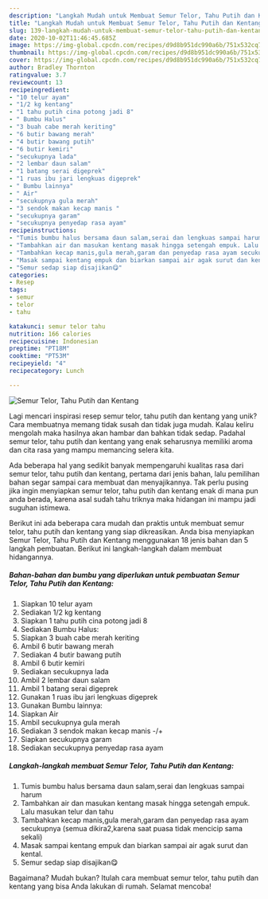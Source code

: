 ```yaml
---
description: "Langkah Mudah untuk Membuat Semur Telor, Tahu Putih dan Kentang, Bikin Ngiler"
title: "Langkah Mudah untuk Membuat Semur Telor, Tahu Putih dan Kentang, Bikin Ngiler"
slug: 139-langkah-mudah-untuk-membuat-semur-telor-tahu-putih-dan-kentang-bikin-ngiler
date: 2020-10-02T11:46:45.685Z
image: https://img-global.cpcdn.com/recipes/d9d8b951dc990a6b/751x532cq70/semur-telor-tahu-putih-dan-kentang-foto-resep-utama.jpg
thumbnail: https://img-global.cpcdn.com/recipes/d9d8b951dc990a6b/751x532cq70/semur-telor-tahu-putih-dan-kentang-foto-resep-utama.jpg
cover: https://img-global.cpcdn.com/recipes/d9d8b951dc990a6b/751x532cq70/semur-telor-tahu-putih-dan-kentang-foto-resep-utama.jpg
author: Bradley Thornton
ratingvalue: 3.7
reviewcount: 13
recipeingredient:
- "10 telur ayam"
- "1/2 kg kentang"
- "1 tahu putih cina potong jadi 8"
- " Bumbu Halus"
- "3 buah cabe merah keriting"
- "6 butir bawang merah"
- "4 butir bawang putih"
- "6 butir kemiri"
- "secukupnya lada"
- "2 lembar daun salam"
- "1 batang serai digeprek"
- "1 ruas ibu jari lengkuas digeprek"
- " Bumbu lainnya"
- " Air"
- "secukupnya gula merah"
- "3 sendok makan kecap manis "
- "secukupnya garam"
- "secukupnya penyedap rasa ayam"
recipeinstructions:
- "Tumis bumbu halus bersama daun salam,serai dan lengkuas sampai harum"
- "Tambahkan air dan masukan kentang masak hingga setengah empuk. Lalu masukan telur dan tahu"
- "Tambahkan kecap manis,gula merah,garam dan penyedap rasa ayam secukupnya (semua dikira2,karena saat puasa tidak mencicip sama sekali)"
- "Masak sampai kentang empuk dan biarkan sampai air agak surut dan kental."
- "Semur sedap siap disajikan😋"
categories:
- Resep
tags:
- semur
- telor
- tahu

katakunci: semur telor tahu 
nutrition: 166 calories
recipecuisine: Indonesian
preptime: "PT18M"
cooktime: "PT53M"
recipeyield: "4"
recipecategory: Lunch

---
```



![Semur Telor, Tahu Putih dan Kentang](https://img-global.cpcdn.com/recipes/d9d8b951dc990a6b/751x532cq70/semur-telor-tahu-putih-dan-kentang-foto-resep-utama.jpg)

Lagi mencari inspirasi resep semur telor, tahu putih dan kentang yang unik? Cara membuatnya memang tidak susah dan tidak juga mudah. Kalau keliru mengolah maka hasilnya akan hambar dan bahkan tidak sedap. Padahal semur telor, tahu putih dan kentang yang enak seharusnya memiliki aroma dan cita rasa yang mampu memancing selera kita.



Ada beberapa hal yang sedikit banyak mempengaruhi kualitas rasa dari semur telor, tahu putih dan kentang, pertama dari jenis bahan, lalu pemilihan bahan segar sampai cara membuat dan menyajikannya. Tak perlu pusing jika ingin menyiapkan semur telor, tahu putih dan kentang enak di mana pun anda berada, karena asal sudah tahu triknya maka hidangan ini mampu jadi suguhan istimewa.


Berikut ini ada beberapa cara mudah dan praktis untuk membuat semur telor, tahu putih dan kentang yang siap dikreasikan. Anda bisa menyiapkan Semur Telor, Tahu Putih dan Kentang menggunakan 18 jenis bahan dan 5 langkah pembuatan. Berikut ini langkah-langkah dalam membuat hidangannya.

<!--inarticleads1-->

##### Bahan-bahan dan bumbu yang diperlukan untuk pembuatan Semur Telor, Tahu Putih dan Kentang:

1. Siapkan 10 telur ayam
1. Sediakan 1/2 kg kentang
1. Siapkan 1 tahu putih cina potong jadi 8
1. Sediakan  Bumbu Halus:
1. Siapkan 3 buah cabe merah keriting
1. Ambil 6 butir bawang merah
1. Sediakan 4 butir bawang putih
1. Ambil 6 butir kemiri
1. Sediakan secukupnya lada
1. Ambil 2 lembar daun salam
1. Ambil 1 batang serai digeprek
1. Gunakan 1 ruas ibu jari lengkuas digeprek
1. Gunakan  Bumbu lainnya:
1. Siapkan  Air
1. Ambil secukupnya gula merah
1. Sediakan 3 sendok makan kecap manis -/+
1. Siapkan secukupnya garam
1. Sediakan secukupnya penyedap rasa ayam




<!--inarticleads2-->

##### Langkah-langkah membuat Semur Telor, Tahu Putih dan Kentang:

1. Tumis bumbu halus bersama daun salam,serai dan lengkuas sampai harum
1. Tambahkan air dan masukan kentang masak hingga setengah empuk. Lalu masukan telur dan tahu
1. Tambahkan kecap manis,gula merah,garam dan penyedap rasa ayam secukupnya (semua dikira2,karena saat puasa tidak mencicip sama sekali)
1. Masak sampai kentang empuk dan biarkan sampai air agak surut dan kental.
1. Semur sedap siap disajikan😋




Bagaimana? Mudah bukan? Itulah cara membuat semur telor, tahu putih dan kentang yang bisa Anda lakukan di rumah. Selamat mencoba!
